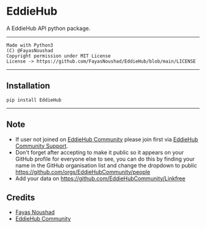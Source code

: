 # EddieHub

A EddieHub API python package.

---

```
Made with Python3
(C) @FayasNoushad
Copyright permission under MIT License
License -> https://github.com/FayasNoushad/EddieHub/blob/main/LICENSE
```

---

## Installation

```
pip install EddieHub
```

---

## Note

- If user not joined on [EddieHub Community](https://github.com/EddieHubCommunity) please join first via [EddieHub Community Support](https://github.com/EddieHubCommunity/support).
- Don't forget after accepting to make it public so it appears on your GitHub profile for everyone else to see, you can do this by finding your name in the GitHub organisation list and change the dropdown to public https://github.com/orgs/EddieHubCommunity/people
- Add your data on https://github.com/EddieHubCommunity/Linkfree

## Credits

- [Fayas Noushad](https://github.com/FayasNoushad)
- [EddieHub Community](https://github.com/EddieHubCommunity)
